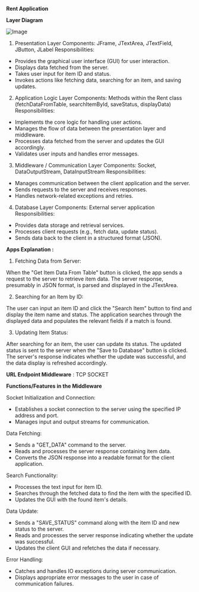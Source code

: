 **Rent Application**

**Layer Diagram**

![Image](https://github.com/users/AzrulHafiz3099/projects/1/assets/111211731/3430db4b-bcbb-4f25-aafa-e237eff7c7c6)

1. Presentation Layer
Components: JFrame, JTextArea, JTextField, JButton, JLabel
Responsibilities:
- Provides the graphical user interface (GUI) for user interaction.
- Displays data fetched from the server.
- Takes user input for item ID and status.
- Invokes actions like fetching data, searching for an item, and saving updates.

2. Application Logic Layer
Components: Methods within the Rent class (fetchDataFromTable, searchItemById, saveStatus, displayData)
Responsibilities:
- Implements the core logic for handling user actions.
- Manages the flow of data between the presentation layer and middleware.
- Processes data fetched from the server and updates the GUI accordingly.
- Validates user inputs and handles error messages.

3. Middleware / Communication Layer
Components: Socket, DataOutputStream, DataInputStream
Responsibilities:
- Manages communication between the client application and the server.
- Sends requests to the server and receives responses.
- Handles network-related exceptions and retries.

4. Database Layer
Components: External server application
Responsibilities:
- Provides data storage and retrieval services.
- Processes client requests (e.g., fetch data, update status).
- Sends data back to the client in a structured format (JSON).

**Apps Explanation :**

1) Fetching Data from Server:

When the "Get Item Data From Table" button is clicked, the app sends a request to the server to retrieve item data.
The server response, presumably in JSON format, is parsed and displayed in the JTextArea.

2) Searching for an Item by ID:

The user can input an item ID and click the "Search Item" button to find and display the item name and status.
The application searches through the displayed data and populates the relevant fields if a match is found.

3) Updating Item Status:

After searching for an item, the user can update its status.
The updated status is sent to the server when the "Save to Database" button is clicked.
The server's response indicates whether the update was successful, and the data display is refreshed accordingly.

**URL Endpoint Middleware** : TCP SOCKET

**Functions/Features in the Middleware**

Socket Initialization and Connection:

- Establishes a socket connection to the server using the specified IP address and port.
- Manages input and output streams for communication.

Data Fetching:

- Sends a "GET_DATA" command to the server.
- Reads and processes the server response containing item data.
- Converts the JSON response into a readable format for the client application.

Search Functionality:

- Processes the text input for item ID.
- Searches through the fetched data to find the item with the specified ID.
- Updates the GUI with the found item's details.

Data Update:

- Sends a "SAVE_STATUS" command along with the item ID and new status to the server.
- Reads and processes the server response indicating whether the update was successful.
- Updates the client GUI and refetches the data if necessary.

Error Handling:

- Catches and handles IO exceptions during server communication.
- Displays appropriate error messages to the user in case of communication failures.
